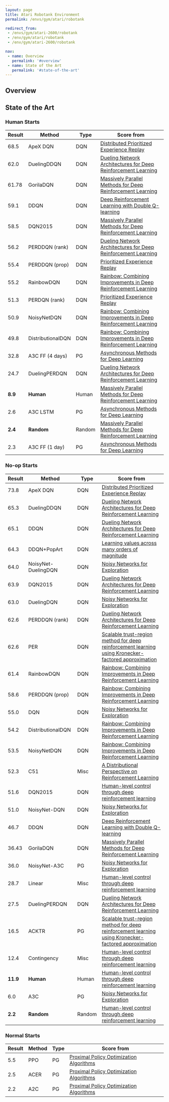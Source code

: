 ```yaml
---
layout: page
title: Atari Robotank Environment
permalink: /envs/gym/atari/robotank

redirect_from:
 - /envs/gym/atari-2600/robotank
 - /env/gym/atari/robotank
 - /env/gym/atari-2600/robotank

nav:
 - name: Overview
   permalink: '#overview'
 - name: State of the Art
   permalink: '#state-of-the-art'
---
```



## Overview

## State of the Art

### Human Starts

| Result | Method | Type | Score from |
|--------|--------|------|------------|
| 68.5 | ApeX DQN | DQN | [Distributed Prioritized Experience Replay](https://arxiv.org/abs/1803.00933) |
| 62.0 | DuelingDDQN | DQN | [Dueling Network Architectures for Deep Reinforcement Learning](https://arxiv.org/abs/1511.06581) |
| 61.78 | GorilaDQN | DQN | [Massively Parallel Methods for Deep Reinforcement Learning](https://arxiv.org/abs/1507.04296) |
| 59.1 | DDQN | DQN | [Deep Reinforcement Learning with Double Q-learning](https://arxiv.org/abs/1509.06461) |
| 58.5 | DQN2015 | DQN | [Massively Parallel Methods for Deep Reinforcement Learning](https://arxiv.org/abs/1507.04296) |
| 56.2 | PERDDQN (rank) | DQN | [Dueling Network Architectures for Deep Reinforcement Learning](https://arxiv.org/abs/1511.06581) |
| 55.4 | PERDDQN (prop) | DQN | [Prioritized Experience Replay](https://arxiv.org/abs/1511.05952) |
| 55.2 | RainbowDQN | DQN | [Rainbow: Combining Improvements in Deep Reinforcement Learning](https://arxiv.org/abs/1710.02298) |
| 51.3 | PERDQN (rank) | DQN | [Prioritized Experience Replay](https://arxiv.org/abs/1511.05952) |
| 50.9 | NoisyNetDQN | DQN | [Rainbow: Combining Improvements in Deep Reinforcement Learning](https://arxiv.org/abs/1710.02298) |
| 49.8 | DistributionalDQN | DQN | [Rainbow: Combining Improvements in Deep Reinforcement Learning](https://arxiv.org/abs/1710.02298) |
| 32.8 | A3C FF (4 days) | PG | [Asynchronous Methods for Deep Learning](https://arxiv.org/abs/1602.01783) |
| 24.7 | DuelingPERDQN | DQN | [Dueling Network Architectures for Deep Reinforcement Learning](https://arxiv.org/abs/1511.06581) |
| **8.9** | **Human** | Human | [Massively Parallel Methods for Deep Reinforcement Learning](https://arxiv.org/abs/1507.04296) |
| 2.6 | A3C LSTM | PG | [Asynchronous Methods for Deep Learning](https://arxiv.org/abs/1602.01783) |
| **2.4** | **Random** | Random | [Massively Parallel Methods for Deep Reinforcement Learning](https://arxiv.org/abs/1507.04296) |
| 2.3 | A3C FF (1 day) | PG | [Asynchronous Methods for Deep Learning](https://arxiv.org/abs/1602.01783) |

### No-op Starts

| Result | Method | Type | Score from |
|--------|--------|------|------------|
| 73.8 | ApeX DQN | DQN | [Distributed Prioritized Experience Replay](https://arxiv.org/abs/1803.00933) |
| 65.3 | DuelingDDQN | DQN | [Dueling Network Architectures for Deep Reinforcement Learning](https://arxiv.org/abs/1511.06581) |
| 65.1 | DDQN | DQN | [Dueling Network Architectures for Deep Reinforcement Learning](https://arxiv.org/abs/1511.06581) |
| 64.3 | DDQN+PopArt | DQN | [Learning values across many orders of magnitude](https://arxiv.org/abs/1602.07714) |
| 64.0 | NoisyNet-DuelingDQN | DQN | [Noisy Networks for Exploration](https://arxiv.org/abs/1706.10295) |
| 63.9 | DQN2015 | DQN | [Dueling Network Architectures for Deep Reinforcement Learning](https://arxiv.org/abs/1511.06581) |
| 63.0 | DuelingDQN | DQN | [Noisy Networks for Exploration](https://arxiv.org/abs/1706.10295) |
| 62.6 | PERDDQN (rank) | DQN | [Dueling Network Architectures for Deep Reinforcement Learning](https://arxiv.org/abs/1511.06581) |
| 62.6 | PER | DQN | [Scalable trust-region method for deep reinforcement learning using Kronecker-factored approximation](https://arxiv.org/abs/1708.05144) |
| 61.4 | RainbowDQN | DQN | [Rainbow: Combining Improvements in Deep Reinforcement Learning](https://arxiv.org/abs/1710.02298) |
| 58.6 | PERDDQN (prop) | DQN | [Rainbow: Combining Improvements in Deep Reinforcement Learning](https://arxiv.org/abs/1710.02298) |
| 55.0 | DQN | DQN | [Noisy Networks for Exploration](https://arxiv.org/abs/1706.10295) |
| 54.2 | DistributionalDQN | DQN | [Rainbow: Combining Improvements in Deep Reinforcement Learning](https://arxiv.org/abs/1710.02298) |
| 53.5 | NoisyNetDQN | DQN | [Rainbow: Combining Improvements in Deep Reinforcement Learning](https://arxiv.org/abs/1710.02298) |
| 52.3 | C51 | Misc | [A Distributional Perspective on Reinforcement Learning](https://arxiv.org/abs/1707.06887) |
| 51.6 | DQN2015 | DQN | [Human-level control through deep reinforcement learning](https://storage.googleapis.com/deepmind-media/dqn/DQNNaturePaper.pdf) |
| 51.0 | NoisyNet-DQN | DQN | [Noisy Networks for Exploration](https://arxiv.org/abs/1706.10295) |
| 46.7 | DDQN | DQN | [Deep Reinforcement Learning with Double Q-learning](https://arxiv.org/abs/1509.06461) |
| 36.43 | GorilaDQN | DQN | [Massively Parallel Methods for Deep Reinforcement Learning](https://arxiv.org/abs/1507.04296) |
| 36.0 | NoisyNet-A3C | PG | [Noisy Networks for Exploration](https://arxiv.org/abs/1706.10295) |
| 28.7 | Linear | Misc | [Human-level control through deep reinforcement learning](https://storage.googleapis.com/deepmind-media/dqn/DQNNaturePaper.pdf) |
| 27.5 | DuelingPERDQN | DQN | [Dueling Network Architectures for Deep Reinforcement Learning](https://arxiv.org/abs/1511.06581) |
| 16.5 | ACKTR | PG | [Scalable trust-region method for deep reinforcement learning using Kronecker-factored approximation](https://arxiv.org/abs/1708.05144) |
| 12.4 | Contingency | Misc | [Human-level control through deep reinforcement learning](https://storage.googleapis.com/deepmind-media/dqn/DQNNaturePaper.pdf) |
| **11.9** | **Human** | Human | [Human-level control through deep reinforcement learning](https://storage.googleapis.com/deepmind-media/dqn/DQNNaturePaper.pdf) |
| 6.0 | A3C | PG | [Noisy Networks for Exploration](https://arxiv.org/abs/1706.10295) |
| **2.2** | **Random** | Random | [Human-level control through deep reinforcement learning](https://storage.googleapis.com/deepmind-media/dqn/DQNNaturePaper.pdf) |

### Normal Starts

| Result | Method | Type | Score from |
|--------|--------|------|------------|
| 5.5 | PPO | PG | [Proximal Policy Optimization Algorithms](https://arxiv.org/abs/1707.06347) |
| 2.5 | ACER | PG | [Proximal Policy Optimization Algorithms](https://arxiv.org/abs/1707.06347) |
| 2.2 | A2C | PG | [Proximal Policy Optimization Algorithms](https://arxiv.org/abs/1707.06347) |

